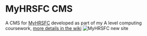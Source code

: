 MyHRSFC CMS
=======

A CMS for [MyHRSFC](http://myhrsfc.co.uk/ "Hills Road Sixth Form College Student Council Site") developed as part of my A level computing coursework, [more details in the wiki](//github.com/garethnunns/MyHRSFC-CMS/wiki)
![MyHRSFC new site](https://raw.githubusercontent.com/garethnunns/MyHRSFC-CMS/master/img/blog/new-site-1/homepage.jpg)
